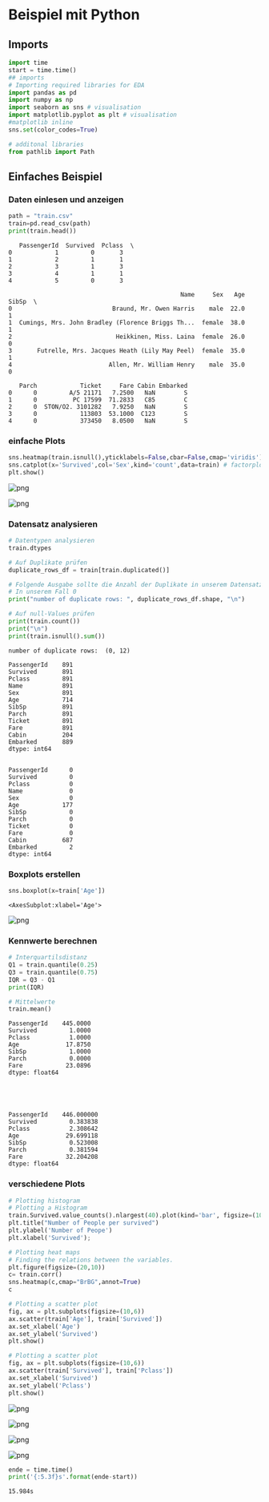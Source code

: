 # Beispiel mit Python 

## Imports


```python
import time
start = time.time()
## imports
# Importing required libraries for EDA
import pandas as pd
import numpy as np
import seaborn as sns # visualisation
import matplotlib.pyplot as plt # visualisation
#matplotlib inline 
sns.set(color_codes=True)

# additonal libraries
from pathlib import Path
```

## Einfaches Beispiel

### Daten einlesen und anzeigen


```python
path = "train.csv"
train=pd.read_csv(path)
print(train.head())
```

       PassengerId  Survived  Pclass  \
    0            1         0       3   
    1            2         1       1   
    2            3         1       3   
    3            4         1       1   
    4            5         0       3   
    
                                                    Name     Sex   Age  SibSp  \
    0                            Braund, Mr. Owen Harris    male  22.0      1   
    1  Cumings, Mrs. John Bradley (Florence Briggs Th...  female  38.0      1   
    2                             Heikkinen, Miss. Laina  female  26.0      0   
    3       Futrelle, Mrs. Jacques Heath (Lily May Peel)  female  35.0      1   
    4                           Allen, Mr. William Henry    male  35.0      0   
    
       Parch            Ticket     Fare Cabin Embarked  
    0      0         A/5 21171   7.2500   NaN        S  
    1      0          PC 17599  71.2833   C85        C  
    2      0  STON/O2. 3101282   7.9250   NaN        S  
    3      0            113803  53.1000  C123        S  
    4      0            373450   8.0500   NaN        S  
    

### einfache Plots 


```python
sns.heatmap(train.isnull(),yticklabels=False,cbar=False,cmap='viridis')
sns.catplot(x='Survived',col='Sex',kind='count',data=train) # factorplot -> catplot
plt.show()
```


    
![png](output_7_0.png)
    



    
![png](output_7_1.png)
    


### Datensatz analysieren


```python
# Datentypen analysieren 
train.dtypes

# Auf Duplikate prüfen
duplicate_rows_df = train[train.duplicated()]

# Folgende Ausgabe sollte die Anzahl der Duplikate in unserem Datensatz anzeigen.
# In unserem Fall 0
print("number of duplicate rows: ", duplicate_rows_df.shape, "\n")

# Auf null-Values prüfen 
print(train.count())
print("\n")
print(train.isnull().sum())
```

    number of duplicate rows:  (0, 12) 
    
    PassengerId    891
    Survived       891
    Pclass         891
    Name           891
    Sex            891
    Age            714
    SibSp          891
    Parch          891
    Ticket         891
    Fare           891
    Cabin          204
    Embarked       889
    dtype: int64
    
    
    PassengerId      0
    Survived         0
    Pclass           0
    Name             0
    Sex              0
    Age            177
    SibSp            0
    Parch            0
    Ticket           0
    Fare             0
    Cabin          687
    Embarked         2
    dtype: int64
    

### Boxplots erstellen


```python
sns.boxplot(x=train['Age'])
```




    <AxesSubplot:xlabel='Age'>




    
![png](output_11_1.png)
    


### Kennwerte berechnen 


```python
# Interquartilsdistanz
Q1 = train.quantile(0.25)
Q3 = train.quantile(0.75)
IQR = Q3 - Q1
print(IQR)

# Mittelwerte
train.mean()
```

    PassengerId    445.0000
    Survived         1.0000
    Pclass           1.0000
    Age             17.8750
    SibSp            1.0000
    Parch            0.0000
    Fare            23.0896
    dtype: float64
    




    PassengerId    446.000000
    Survived         0.383838
    Pclass           2.308642
    Age             29.699118
    SibSp            0.523008
    Parch            0.381594
    Fare            32.204208
    dtype: float64



### verschiedene Plots


```python
# Plotting histogram 
# Plotting a Histogram
train.Survived.value_counts().nlargest(40).plot(kind='bar', figsize=(10,5))
plt.title("Number of People per survived")
plt.ylabel('Number of Peope')
plt.xlabel('Survived');

# Plotting heat maps
# Finding the relations between the variables.
plt.figure(figsize=(20,10))
c= train.corr()
sns.heatmap(c,cmap="BrBG",annot=True)
c

# Plotting a scatter plot
fig, ax = plt.subplots(figsize=(10,6))
ax.scatter(train['Age'], train['Survived'])
ax.set_xlabel('Age')
ax.set_ylabel('Survived')
plt.show()

# Plotting a scatter plot
fig, ax = plt.subplots(figsize=(10,6))
ax.scatter(train['Survived'], train['Pclass'])
ax.set_xlabel('Survived')
ax.set_ylabel('Pclass')
plt.show()
```


    
![png](output_15_0.png)
    



    
![png](output_15_1.png)
    



    
![png](output_15_2.png)
    



    
![png](output_15_3.png)
    



```python
ende = time.time()
print('{:5.3f}s'.format(ende-start))
```

    15.984s
    
